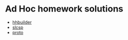 Ad Hoc homework solutions
========================

 - [hhbuilder](https://github.com/hellosputnik/homework/tree/master/hhbuilder)
 - [slcsp](https://github.com/hellosputnik/homework/tree/master/slcsp)
 - [proto](https://github.com/hellosputnik/homework/tree/master/proto)
